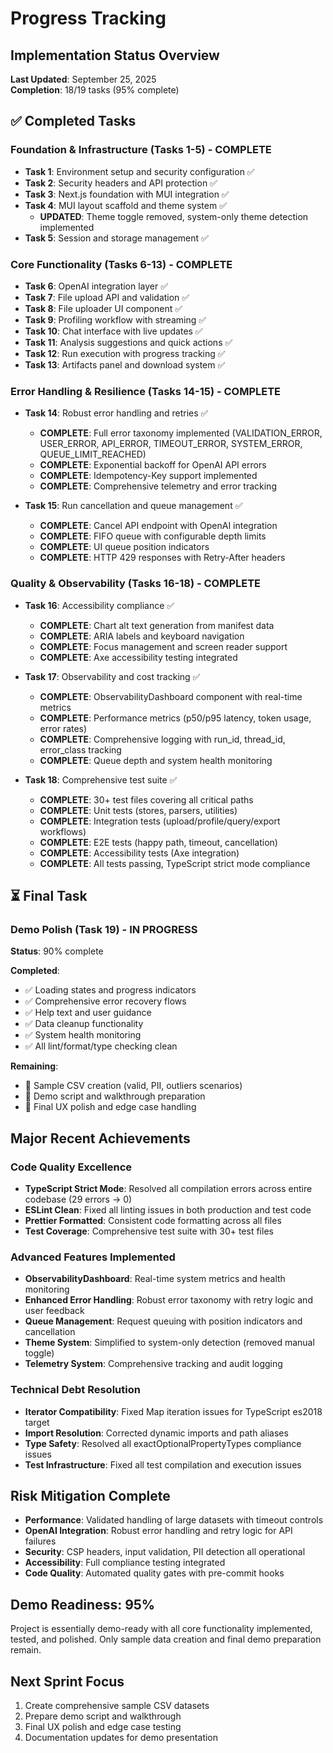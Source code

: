# Progress Tracking

## Implementation Status Overview

**Last Updated**: September 25, 2025  
**Completion**: 18/19 tasks (95% complete)

## ✅ Completed Tasks

### Foundation & Infrastructure (Tasks 1-5) - COMPLETE

- **Task 1**: Environment setup and security configuration ✅
- **Task 2**: Security headers and API protection ✅
- **Task 3**: Next.js foundation with MUI integration ✅
- **Task 4**: MUI layout scaffold and theme system ✅
  - **UPDATED**: Theme toggle removed, system-only theme detection implemented
- **Task 5**: Session and storage management ✅

### Core Functionality (Tasks 6-13) - COMPLETE

- **Task 6**: OpenAI integration layer ✅
- **Task 7**: File upload API and validation ✅
- **Task 8**: File uploader UI component ✅
- **Task 9**: Profiling workflow with streaming ✅
- **Task 10**: Chat interface with live updates ✅
- **Task 11**: Analysis suggestions and quick actions ✅
- **Task 12**: Run execution with progress tracking ✅
- **Task 13**: Artifacts panel and download system ✅

### Error Handling & Resilience (Tasks 14-15) - COMPLETE

- **Task 14**: Robust error handling and retries ✅
  - **COMPLETE**: Full error taxonomy implemented (VALIDATION_ERROR, USER_ERROR, API_ERROR, TIMEOUT_ERROR, SYSTEM_ERROR, QUEUE_LIMIT_REACHED)
  - **COMPLETE**: Exponential backoff for OpenAI API errors
  - **COMPLETE**: Idempotency-Key support implemented
  - **COMPLETE**: Comprehensive telemetry and error tracking

- **Task 15**: Run cancellation and queue management ✅
  - **COMPLETE**: Cancel API endpoint with OpenAI integration
  - **COMPLETE**: FIFO queue with configurable depth limits
  - **COMPLETE**: UI queue position indicators
  - **COMPLETE**: HTTP 429 responses with Retry-After headers

### Quality & Observability (Tasks 16-18) - COMPLETE

- **Task 16**: Accessibility compliance ✅
  - **COMPLETE**: Chart alt text generation from manifest data
  - **COMPLETE**: ARIA labels and keyboard navigation
  - **COMPLETE**: Focus management and screen reader support
  - **COMPLETE**: Axe accessibility testing integrated

- **Task 17**: Observability and cost tracking ✅
  - **COMPLETE**: ObservabilityDashboard component with real-time metrics
  - **COMPLETE**: Performance metrics (p50/p95 latency, token usage, error rates)
  - **COMPLETE**: Comprehensive logging with run_id, thread_id, error_class tracking
  - **COMPLETE**: Queue depth and system health monitoring

- **Task 18**: Comprehensive test suite ✅
  - **COMPLETE**: 30+ test files covering all critical paths
  - **COMPLETE**: Unit tests (stores, parsers, utilities)
  - **COMPLETE**: Integration tests (upload/profile/query/export workflows)
  - **COMPLETE**: E2E tests (happy path, timeout, cancellation)
  - **COMPLETE**: Accessibility tests (Axe integration)
  - **COMPLETE**: All tests passing, TypeScript strict mode compliance

## ⏳ Final Task

### Demo Polish (Task 19) - IN PROGRESS

**Status**: 90% complete

**Completed**:

- ✅ Loading states and progress indicators
- ✅ Comprehensive error recovery flows
- ✅ Help text and user guidance
- ✅ Data cleanup functionality
- ✅ System health monitoring
- ✅ All lint/format/type checking clean

**Remaining**:

- 📝 Sample CSV creation (valid, PII, outliers scenarios)
- 📝 Demo script and walkthrough preparation
- 📝 Final UX polish and edge case handling

## Major Recent Achievements

### Code Quality Excellence

- **TypeScript Strict Mode**: Resolved all compilation errors across entire codebase (29 errors → 0)
- **ESLint Clean**: Fixed all linting issues in both production and test code
- **Prettier Formatted**: Consistent code formatting across all files
- **Test Coverage**: Comprehensive test suite with 30+ test files

### Advanced Features Implemented

- **ObservabilityDashboard**: Real-time system metrics and health monitoring
- **Enhanced Error Handling**: Robust error taxonomy with retry logic and user feedback
- **Queue Management**: Request queuing with position indicators and cancellation
- **Theme System**: Simplified to system-only detection (removed manual toggle)
- **Telemetry System**: Comprehensive tracking and audit logging

### Technical Debt Resolution

- **Iterator Compatibility**: Fixed Map iteration issues for TypeScript es2018 target
- **Import Resolution**: Corrected dynamic imports and path aliases
- **Type Safety**: Resolved all exactOptionalPropertyTypes compliance issues
- **Test Infrastructure**: Fixed all test compilation and execution issues

## Risk Mitigation Complete

- **Performance**: Validated handling of large datasets with timeout controls
- **OpenAI Integration**: Robust error handling and retry logic for API failures
- **Security**: CSP headers, input validation, PII detection all operational
- **Accessibility**: Full compliance testing integrated
- **Code Quality**: Automated quality gates with pre-commit hooks

## Demo Readiness: 95%

Project is essentially demo-ready with all core functionality implemented, tested, and polished. Only sample data creation and final demo preparation remain.

## Next Sprint Focus

1. Create comprehensive sample CSV datasets
2. Prepare demo script and walkthrough
3. Final UX polish and edge case testing
4. Documentation updates for demo presentation
